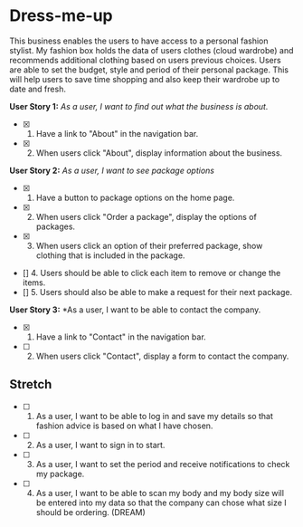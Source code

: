 # Dress-me-up

This business enables the users to have access to a personal fashion stylist. 
My fashion box holds the data of users clothes (cloud wardrobe) and recommends additional clothing based on users previous choices.
Users are able to set the budget, style and period of their personal package.
This will help users to save time shopping and also keep their wardrobe up to date and fresh.

**User Story 1:** *As a user, I want to find out what the business is about.*
   * [x] 1. Have a link to "About" in the navigation bar.
   * [x] 2. When users click "About", display information about the business.


**User Story 2:** *As a user, I want to see package options*
   * [x] 1. Have a button to package options on the home page.
   * [x] 2. When users click "Order a package", display the options of packages.
   * [x] 3. When users click an option of their preferred package, 
    show clothing that is included in the package.
   * [] 4. Users should be able to click each item to remove or change the items.
   * [] 5. Users should also be able to make a request for their next package.

**User Story 3:** *As a user, I want to be able to contact the company.
  
   * [x] 1. Have a link to "Contact" in the navigation bar.
   * [ ] 2. When users click "Contact", display a form to contact the company.

## Stretch

  * [ ] 1. As a user, I want to be able to log in and save my details so that fashion advice is based on what I have chosen.
  * [ ] 2. As a user, I want to sign in to start.
  * [ ] 3. As a user, I want to set the period and receive notifications to check my package.
  * [ ] 4. As a user, I want to be able to scan my body and my body size will be entered into my data so that the company can chose what size I should be ordering. (DREAM)
